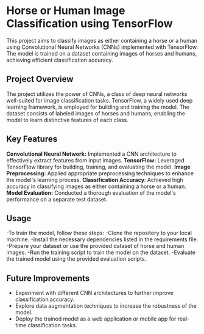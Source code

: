 # Horse or Human Image Classification using TensorFlow
This project aims to classify images as either containing a horse or a human using Convolutional Neural Networks (CNNs) implemented with TensorFlow. The model is trained on a dataset containing images of horses and humans, achieving efficient classification accuracy.
## Project Overview
The project utilizes the power of CNNs, a class of deep neural networks well-suited for image classification tasks. TensorFlow, a widely used deep learning framework, is employed for building and training the model. The dataset consists of labeled images of horses and humans, enabling the model to learn distinctive features of each class.
## Key Features
**Convolutional Neural Network:** Implemented a CNN architecture to effectively extract features from input images.
**TensorFlow:** Leveraged TensorFlow library for building, training, and evaluating the model.
**Image Preprocessing:** Applied appropriate preprocessing techniques to enhance the model's learning process.
**Classification Accuracy**: Achieved high accuracy in classifying images as either containing a horse or a human.
**Model Evaluation:** Conducted a thorough evaluation of the model's performance on a separate test dataset.
## Usage
 -To train the model, follow these steps:
 -Clone the repository to your local machine.
 -Install the necessary dependencies listed in the requirements file.
 -Prepare your dataset or use the provided dataset of horse and human images.
 -Run the training script to train the model on the dataset.
-Evaluate the trained model using the provided evaluation scripts.
## Future Improvements
 - Experiment with different CNN architectures to further improve classification accuracy.
 - Explore data augmentation techniques to increase the robustness of the model.
 - Deploy the trained model as a web application or mobile app for real-time classification tasks.
